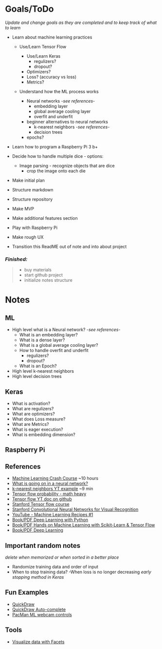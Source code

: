 # **Goals/ToDo**
*Update and change goals as they are completed and to keep track of what to learn*

* Learn about machine learning practices
  * Use/Learn Tensor Flow
    * Use/Learn Keras
      * regulizers?
      * dropout?
    * Optimizers?
    * Loss? (accuracy vs loss)
    * Metrics?


  * Understand how the ML process works
    * Neural networks -*see references*-
      * embedding layer
      * global average cooling layer
      * overfit and underfit
    * beginner alternatives to neural networks
      * k-nearest neighbors -*see references*-
      * decision trees
    * epochs?

* Learn how to program a Raspberry Pi 3 b+

* Decide how to handle multiple dice - options:
  * Image parsing - recognize objects that are dice
    * crop the image onto each die


* Make initial plan
* Structure markdown
* Structure repository
* Make MVP
* Make additional features section
* Play with Raspberry Pi
* Make rough UX
* Transition this ReadME out of note and into about project



### *Finished:*
> * buy materials
> * start github project
> * initialize notes structure

# Notes

## **ML**
* High level what is a Neural network? -*see references*-
  * What is an embedding layer?
  * What is a dense layer?
  * What is a global average cooling layer?
  * How to handle overfit and underfit
    * regulizers?
    * dropout?
  * What is an Epoch?
* High level k-nearest neighbors
* High level decision trees

## **Keras**
* What is activation?
* What are regulizers?
* What are optimizers?
* What does Loss measure?
* What are Metrics?
* What is eager execution?
* What is embedding dimension?

## **Raspberry Pi**



## **References**
* [Machine Learning Crash Course](https://developers.google.com/machine-learning/crash-course) ~10 hours
* [What is going on in a neural network?](www.distill.pub)
* [k-nearest neighbors YT example](https://www.youtube.com/watch?v=AoeEHqVSNOw) ~9 min
* [Tensor flow probability - math heavy](https://www.tensorflow.org/probability)
* [Tensor flow YT doc on github](https://github.com/tensorflow/docs/blob/master/site/en/tutorials/keras/basic_classification.ipynb)
* [Stanford Tensor flow course](http://web.stanford.edu/class/cs20si/)
* [Stanford Convolutional Neural Networks for Visual Recognition](http://cs231n.stanford.edu/syllabus.html)
* [YouTube - Machine Learning Recipes #1](https://www.youtube.com/watch?v=cKxRvEZd3Mw)
* [Book/PDF Deep Learning with Python](http://faculty.neu.edu.cn/yury/AAI/Textbook/Deep%20Learning%20with%20Python.pdf)
* [Book/PDF Hands on Machine Learning with Scikit-Learn & Tensor Flow](http://index-of.es/Varios-2/Hands%20on%20Machine%20Learning%20with%20Scikit%20Learn%20and%20Tensorflow.pdf)
* [Book/PDF Deep Learning](https://www.deeplearningbook.org/front_matter.pdf)

## **Important random notes**
*delete when memorized or when sorted in a better place*
* Randomize training data and order of input
* When to stop training data? -When loss is no longer decreasing *early stopping method in Keras*

## Fun Examples
* [QuickDraw](https://quickdraw.withgoogle.com/)
* [QuickDraw Auto-complete](https://magenta.tensorflow.org/assets/sketch_rnn_demo/index.html)
* [PacMan ML webcam controls](https://storage.googleapis.com/tfjs-examples/webcam-transfer-learning/dist/index.html)

## Tools
* [Visualize data with Facets](https://github.com/PAIR-code/facets)
